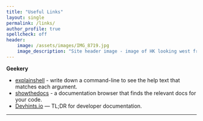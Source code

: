 ```yaml
---
title: "Useful Links"
layout: single
permalink: /links/
author_profile: true
spellcheck: off
header:
    image: /assets/images/IMG_8719.jpg
    image_description: "Site header image - image of HK looking west from HK Island"
---
```


**Geekery**

* [explainshell][1] - write down a command-line to see the help text that matches each argument.
* [showthedocs](http://showthedocs.com/) - a documentation browser that finds the relevant docs for your code.
* [Devhints.io](https://devhints.io/) — TL;DR for developer documentation.

 [1]: https://explainshell.com/

***
